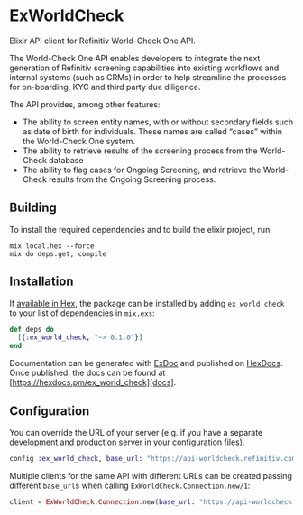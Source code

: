 # ExWorldCheck

Elixir API client for Refinitiv World-Check One API.

The World-Check One API enables developers to integrate the next generation of Refinitiv screening capabilities into existing workflows and internal systems (such as CRMs) in order to help streamline the processes for on-boarding, KYC and third party due diligence.

The API provides, among other features:

- The ability to screen entity names, with or without secondary fields such as date of birth for individuals. These names are called “cases” within the World-Check One system.
- The ability to retrieve results of the screening process from the World-Check database
- The ability to flag cases for Ongoing Screening, and retrieve the World-Check results from the Ongoing Screening process.

## Building

To install the required dependencies and to build the elixir project, run:

```console
mix local.hex --force
mix do deps.get, compile
```

## Installation

If [available in Hex][], the package can be installed by adding `ex_world_check` to
your list of dependencies in `mix.exs`:

```elixir
def deps do
  [{:ex_world_check, "~> 0.1.0"}]
end
```

Documentation can be generated with [ExDoc][] and published on [HexDocs][]. Once published, the docs can be found at
[https://hexdocs.pm/ex_world_check][docs].

## Configuration

You can override the URL of your server (e.g. if you have a separate development and production server in your
configuration files).

```elixir
config :ex_world_check, base_url: "https://api-worldcheck.refinitiv.com/v2"
```

Multiple clients for the same API with different URLs can be created passing different `base_url`s when calling
`ExWorldCheck.Connection.new/1`:

```elixir
client = ExWorldCheck.Connection.new(base_url: "https://api-worldcheck.refinitiv.com/v2")
```

[exdoc]: https://github.com/elixir-lang/ex_doc
[hexdocs]: https://hexdocs.pm
[available in hex]: https://hex.pm/docs/publish
[docs]: https://hexdocs.pm/ex_world_check
